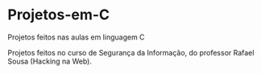 # Projetos-em-C
Projetos feitos nas aulas em linguagem C

Projetos feitos no curso de Segurança da Informação, do professor Rafael Sousa (Hacking na Web).

